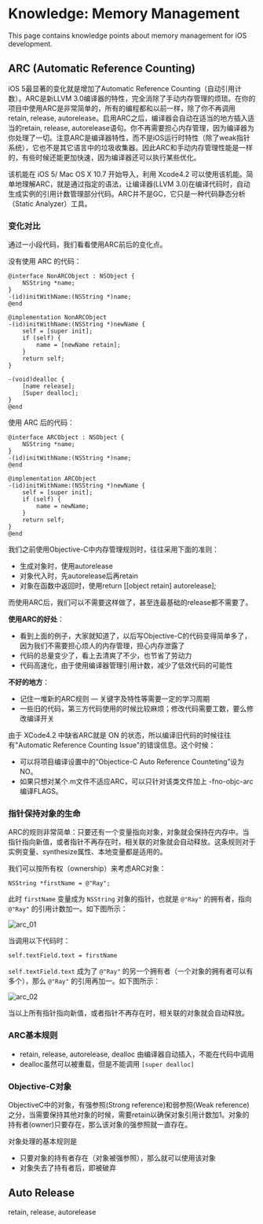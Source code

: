 # Knowledge: Memory Management

This page contains knowledge points about memory management for iOS development.


## ARC (Automatic Reference Counting)

iOS 5最显著的变化就是增加了Automatic Reference Counting（自动引用计数）。ARC是新LLVM 3.0编译器的特性，完全消除了手动内存管理的烦琐。在你的项目中使用ARC是非常简单的，所有的编程都和以前一样，除了你不再调用retain, release, autorelease。启用ARC之后，编译器会自动在适当的地方插入适当的retain, release, autorelease语句。你不再需要担心内存管理，因为编译器为你处理了一切。注意ARC是编译器特性，而不是iOS运行时特性（除了weak指针系统），它也不是其它语言中的垃圾收集器。因此ARC和手动内存管理性能是一样的，有些时候还能更加快速，因为编译器还可以执行某些优化。

该机能在 iOS 5/ Mac OS X 10.7 开始导入，利用 Xcode4.2 可以使用该机能。简单地理解ARC，就是通过指定的语法，让编译器(LLVM 3.0)在编译代码时，自动生成实例的引用计数管理部分代码。ARC并不是GC，它只是一种代码静态分析（Static Analyzer）工具。


### 变化对比

通过一小段代码，我们看看使用ARC前后的变化点。

没有使用 ARC 的代码：

```
@interface NonARCObject : NSObject {  
    NSString *name;  
}  
-(id)initWithName:(NSString *)name;  
@end  
 
@implementation NonARCObject  
-(id)initWithName:(NSString *)newName {  
    self = [super init];  
    if (self) {  
        name = [newName retain];  
    }  
    return self;  
}  
 
-(void)dealloc {  
    [name release];  
    [Super dealloc];  
}  
@end
```

使用 ARC 后的代码：

```
@interface ARCObject : NSObject {  
    NSString *name;  
}  
-(id)initWithName:(NSString *)name;  
@end  
 
@implementation ARCObject  
-(id)initWithName:(NSString *)newName {  
    self = [super init];  
    if (self) {  
        name = newName;  
    }  
    return self;  
}  
@end
```

我们之前使用Objective-C中内存管理规则时，往往采用下面的准则：

* 生成对象时，使用autorelease
* 对象代入时，先autorelease后再retain
* 对象在函数中返回时，使用return [[object retain] autorelease];

而使用ARC后，我们可以不需要这样做了，甚至连最基础的release都不需要了。

__使用ARC的好处__：

* 看到上面的例子，大家就知道了，以后写Objective-C的代码变得简单多了，因为我们不需要担心烦人的内存管理，担心内存泄露了
* 代码的总量变少了，看上去清爽了不少，也节省了劳动力
* 代码高速化，由于使用编译器管理引用计数，减少了低效代码的可能性

__不好的地方__：

* 记住一堆新的ARC规则 — 关键字及特性等需要一定的学习周期
* 一些旧的代码，第三方代码使用的时候比较麻烦；修改代码需要工数，要么修改编译开关

由于 XCode4.2 中缺省ARC就是 ON 的状态，所以编译旧代码的时候往往有"Automatic Reference Counting Issue"的错误信息。这个时候：

* 可以将项目编译设置中的“Objectice-C Auto Reference Counteting”设为NO。
* 如果只想对某个.m文件不适应ARC，可以只针对该类文件加上 -fno-objc-arc 编译FLAGS。


### 指针保持对象的生命

ARC的规则非常简单：只要还有一个变量指向对象，对象就会保持在内存中。当指针指向新值，或者指针不再存在时，相关联的对象就会自动释放。这条规则对于实例变量、synthesize属性、本地变量都是适用的。

我们可以按所有权（ownership）来考虑ARC对象：

```
NSString *firstName = @"Ray";
```

此时 `firstName` 变量成为 `NSString` 对象的指针，也就是 `@"Ray"` 的拥有者，指向 `@"Ray"` 的引用计数加一。如下图所示：

![arc_01](http://gitlab.djicorp.com/uploads/david.qiu/learning-ios/c94c6d5793/arc_01.jpg)

当调用以下代码时：

```
self.textField.text = firstName
```

`self.textField.text` 成为了 `@"Ray"` 的另一个拥有者（一个对象的拥有者可以有多个），那么 `@"Ray"` 的引用再加一。如下图所示：

![arc_02](http://gitlab.djicorp.com/uploads/david.qiu/learning-ios/8b759e3f72/arc_02.jpg)

当以上所有指针指向新值，或者指针不再存在时，相关联的对象就会自动释放。


### ARC基本规则

* retain, release, autorelease, dealloc 由编译器自动插入，不能在代码中调用
* dealloc虽然可以被重载，但是不能调用 `[super dealloc]`


### Objective-C对象

ObjectiveC中的对象，有强参照(Strong reference)和弱参照(Weak reference)之分，当需要保持其他对象的时候，需要retain以确保对象引用计数加1。对象的持有者(owner)只要存在，那么该对象的强参照就一直存在。

对象处理的基本规则是

* 只要对象的持有者存在（对象被强参照），那么就可以使用该对象
* 对象失去了持有者后，即被破弃


## Auto Release

retain, release, autorelease